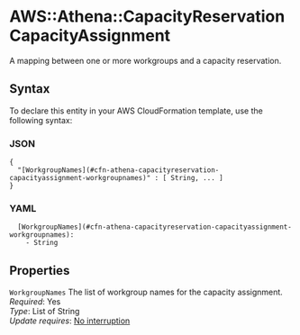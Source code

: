 # AWS::Athena::CapacityReservation CapacityAssignment<a name="aws-properties-athena-capacityreservation-capacityassignment"></a>

A mapping between one or more workgroups and a capacity reservation\.

## Syntax<a name="aws-properties-athena-capacityreservation-capacityassignment-syntax"></a>

To declare this entity in your AWS CloudFormation template, use the following syntax:

### JSON<a name="aws-properties-athena-capacityreservation-capacityassignment-syntax.json"></a>

```
{
  "[WorkgroupNames](#cfn-athena-capacityreservation-capacityassignment-workgroupnames)" : [ String, ... ]
}
```

### YAML<a name="aws-properties-athena-capacityreservation-capacityassignment-syntax.yaml"></a>

```
  [WorkgroupNames](#cfn-athena-capacityreservation-capacityassignment-workgroupnames): 
    - String
```

## Properties<a name="aws-properties-athena-capacityreservation-capacityassignment-properties"></a>

`WorkgroupNames`  <a name="cfn-athena-capacityreservation-capacityassignment-workgroupnames"></a>
The list of workgroup names for the capacity assignment\.  
*Required*: Yes  
*Type*: List of String  
*Update requires*: [No interruption](https://docs.aws.amazon.com/AWSCloudFormation/latest/UserGuide/using-cfn-updating-stacks-update-behaviors.html#update-no-interrupt)